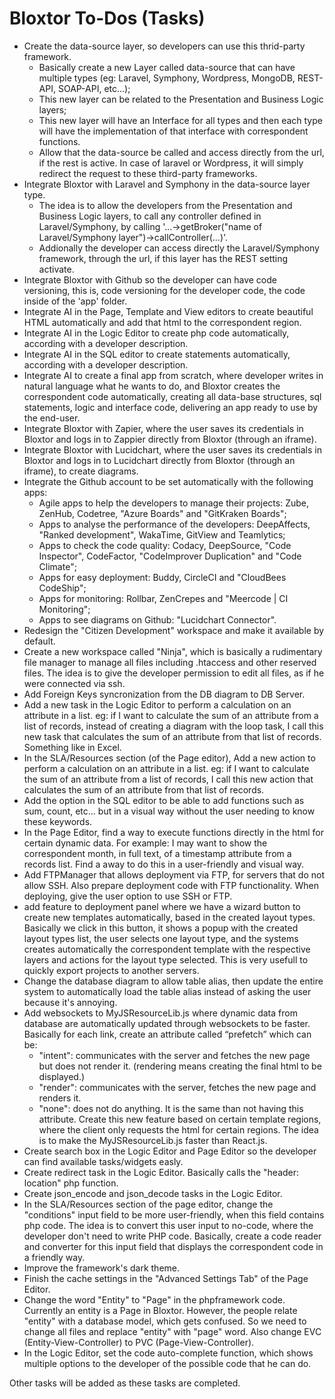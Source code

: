 # Bloxtor To-Dos (Tasks)

- Create the data-source layer, so developers can use this thrid-party framework. 
	+ Basically create a new Layer called data-source that can have multiple types (eg: Laravel, Symphony, Wordpress, MongoDB, REST-API, SOAP-API, etc...);
	+ This new layer can be related to the Presentation and Business Logic layers;
	+ This new layer will have an Interface for all types and then each type will have the implementation of that interface with correspondent functions.
	+ Allow that the data-source be called and access directly from the url, if the rest  is active. In case of laravel or Wordpress, it will simply redirect the request to these third-party frameworks.
- Integrate Bloxtor with Laravel and Symphony in the data-source layer type.
	+ The idea is to allow the developers from the Presentation and Business Logic layers, to call any controller defined in Laravel/Symphony, by calling '...->getBroker("name of Laravel/Symphony layer")->callController(...)'.
	+ Addionally the developer can access directly the Laravel/Symphony framework, through the url, if this layer has the REST setting activate.
- Integrate Bloxtor with Github so the developer can have code versioning, this is, code versioning for the developer code, the code inside of the 'app' folder. 
- Integrate AI in the Page, Template and View editors to create beautiful HTML automatically and add that html to the correspondent region.
- Integrate AI in the Logic Editor to create php code automatically, according with a developer description.
- Integrate AI in the SQL editor to create statements automatically, according with a developer description.
- Integrate AI to create a final app from scratch, where developer writes in natural language what he wants to do, and Bloxtor creates the correspondent code automatically, creating all data-base structures, sql statements, logic and interface code, delivering an app ready to use by the end-user.
- Integrate Bloxtor with Zapier, where the user saves its credentials in Bloxtor and logs in to Zappier directly from Bloxtor (through an iframe).
- Integrate Bloxtor with Lucidchart, where the user saves its credentials in Bloxtor and logs in to Lucidchart directly from Bloxtor (through an iframe), to create diagrams.
- Integrate the Github account to be set automatically with the following apps:
	+ Agile apps to help the developers to manage their projects: Zube, ZenHub, Codetree, "Azure Boards" and "GitKraken Boards"; 
	+ Apps to analyse the performance of the developers: DeepAffects, "Ranked development", WakaTime, GitView and Teamlytics; 
	+ Apps to check the code quality: Codacy, DeepSource, "Code Inspector", CodeFactor, "CodeImprover Duplication" and "Code Climate"; 
	+ Apps for easy deployment: Buddy, CircleCI and "CloudBees CodeShip"; 
	+ Apps for monitoring: Rollbar, ZenCrepes and "Meercode | CI Monitoring"; 
	+ Apps to see diagrams on Github: "Lucidchart Connector".
- Redesign the "Citizen Development" workspace and make it available by default.
- Create a new workspace called "Ninja", which is basically a rudimentary file manager to manage all files including .htaccess and other reserved files. The idea is to give the developer permission to edit all files, as if he were connected via ssh.
- Add Foreign Keys syncronization from the DB diagram to DB Server.
- Add a new task in the Logic Editor to perform a calculation on an attribute in a list. eg: if I want to calculate the sum of an attribute from a list of records, instead of creating a diagram with the loop task, I call this new task that calculates the sum of an attribute from that list of records. Something like in Excel.
- In the SLA/Resources section (of the Page editor), Add a new action to perform a calculation on an attribute in a list. eg: if I want to calculate the sum of an attribute from a list of records, I call this new action that calculates the sum of an attribute from that list of records.
- Add the option in the SQL editor to be able to add functions such as sum, count, etc... but in a visual way without the user needing to know these keywords.
- In the Page Editor, find a way to execute functions directly in the html for certain dynamic data. For example: I may want to show the correspondent month, in full text, of a timestamp attribute from a records list. Find a away to do this in a user-friendly and visual way.
- Add FTPManager that allows deployment via FTP, for servers that do not allow SSH. Also prepare deployment code with FTP functionality. When deploying, give the user option to use SSH or FTP.
- add feature to deployment panel where we have a wizard button to create new templates automatically, based in the created layout types. Basically we click in this button, it shows a popup with the created layout types list, the user selects one layout type, and the systems creates automatically the correspondent template with the respective layers and actions for the layout type selected. This is very usefull to quickly export projects to another servers.
- Change the database diagram to allow table alias, then update the entire system to automatically load the table alias instead of asking the user because it's annoying.
- Add websockets to MyJSResourceLib.js where dynamic data from database are automatically updated through websockets to be faster. Basically for each link, create an attribute called “prefetch” which can be:
	+ "intent": communicates with the server and fetches the new page but does not render it. (rendering means creating the final html to be displayed.)
	+ "render": communicates with the server, fetches the new page and renders it.
	+ "none": does not do anything. It is the same than not having this attribute.
	Create this new feature based on certain template regions, where the client only requests the html for certain regions.
	The idea is to make the MyJSResourceLib.js faster than React.js.
- Create search box in the Logic Editor and Page Editor so the developer can find available tasks/widgets easly.
- Create redirect task in the Logic Editor. Basically calls the "header: location" php function.
- Create json_encode and json_decode tasks in the Logic Editor.
- In the SLA/Resources section of the page editor, change the "conditions" input field to be more user-friendly, when this field contains php code. The idea is to convert this user input to no-code, where the developer don't need to write PHP code. Basically, create a code reader and converter for this input field that displays the correspondent code in a friendly way.
- Improve the framework's dark theme.
- Finish the cache settings in the "Advanced Settings Tab" of the Page Editor.
- Change the word "Entity" to "Page" in the phpframework code. Currently an entity is a Page in Bloxtor. However, the people relate "entity" with a database model, which gets confused. So we need to change all files and replace "entity" with "page" word. Also change EVC (Entity-View-Controller) to PVC (Page-View-Controller).
- In the Logic Editor, set the code auto-complete function, which shows multiple options to the developer of the possible code that he can do.

Other tasks will be added as these tasks are completed.

